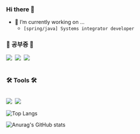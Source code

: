 ### Hi there 👋


- 🔭 I’m currently working on ...
  - ```[spring/java] Systems integrator developer```

<h3 align="left"> 👀 공부중 👀 </h3>
<div align="left">
  <img src="https://img.shields.io/badge/spring%20boot-008000.svg?style=for-the-badge&logo=spring&logoColor=white"/>&nbsp
  <img src="https://img.shields.io/badge/spring%20security-008000.svg?style=for-the-badge&logo=spring&logoColor=white"/>&nbsp
  <img src="https://img.shields.io/badge/hibernate-008000.svg?style=for-the-badge&logo=spring&logoColor=white"/>&nbsp
</div>

<br>

<h3 align="left">🛠 Tools 🛠</h3>
<div align="left">

</div>

<div align="left">

</div>

<br>

<div align="left">
  <img src="https://img.shields.io/badge/VSCode-2C2C32.svg?style=for-the-badge&logo=visual-studio-code&logoColor=22ABF3" />&nbsp
  <img src="https://img.shields.io/badge/jupyter-2C2C32.svg?style=for-the-badge&logo=jupyter&logoColor=F37726" />&nbsp
</div>


![Top Langs](https://github-readme-stats.vercel.app/api/top-langs/?username=AngryPig123&layout=compact)

![Anurag's GitHub stats](https://github-readme-stats.vercel.app/api?username=AngryPig123&show_icons=true&theme=radical)
